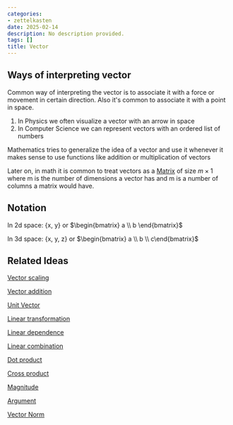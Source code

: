 ```yaml
---
categories:
- zettelkasten
date: 2025-02-14
description: No description provided.
tags: []
title: Vector
---
```


## Ways of interpreting vector

Common way of interpreting the vector is to associate it with a force or movement in certain direction. Also it's common to associate it with a point in space.

1. In Physics we often visualize a vector with an arrow in space
2. In Computer Science we can represent vectors with an ordered list of numbers

Mathematics tries to generalize the idea of a vector and use it whenever it makes sense to use functions like addition or multiplication of vectors

Later on, in math it is common to treat vectors as a [Matrix](Matrix.md) of size $m \times 1$ where m is the number of dimensions a vector has and m is a number of columns a matrix would have.

## Notation

In 2d space: {x, y} or $\begin{bmatrix} a \\ b \end{bmatrix}$

In 3d space: {x, y, z} or $\begin{bmatrix} a \\ b \\ c\end{bmatrix}$

## Related Ideas

[Vector scaling](Vector%20scaling.md)

[Vector addition](Vector%20addition.md)

[Unit Vector](Unit%20Vector.md)

[Linear transformation](Linear%20transformation.md)

[Linear dependence](Linear%20dependence.md)

[Linear combination](Linear%20combination.md)

[Dot product](Dot%20product.md)

[Cross product](Cross%20product.md)

[Magnitude](Complex%20number.md#Magnitude|Magnitude)

[Argument](Complex%20number.md#Argument|Argument)

[Vector Norm](Vector%20Norm.md)
